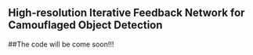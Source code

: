
## High-resolution Iterative Feedback Network for Camouflaged Object Detection

##The code will be come soon!!!

